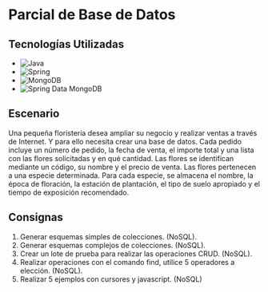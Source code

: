 # Parcial de Base de Datos

## Tecnologías Utilizadas

- ![Java](https://img.shields.io/badge/Java-007396?style=flat-square&logo=java&logoColor=white)
- ![Spring](https://img.shields.io/badge/Spring-6DB33F?style=flat-square&logo=spring&logoColor=white)
- ![MongoDB](https://img.shields.io/badge/MongoDB-47A248?style=flat-square&logo=mongodb&logoColor=white)
- ![Spring Data MongoDB](https://img.shields.io/badge/Spring%20Data%20MongoDB-6DB33F?style=flat-square&logo=spring&logoColor=white)

## Escenario

Una pequeña floristería desea ampliar su negocio y realizar ventas a través de
Internet. Y para ello necesita crear una base de datos. Cada pedido incluye un número
de pedido, la fecha de venta, el importe total y una lista con las flores solicitadas y en
qué cantidad. Las flores se identifican mediante un código, su nombre y el precio de
venta. Las flores pertenecen a una especie determinada. Para cada especie, se
almacena el nombre, la época de floración, la estación de plantación, el tipo de suelo
apropiado y el tiempo de exposición recomendado.

## Consignas

1. Generar esquemas simples de colecciones. (NoSQL).
2. Generar esquemas complejos de colecciones. (NoSQL).
3. Crear un lote de prueba para realizar las operaciones CRUD. (NoSQL).
4. Realizar operaciones con el comando find, utilice 5 operadores a elección. (NoSQL).
5. Realizar 5 ejemplos con cursores y javascript. (NoSQL)
